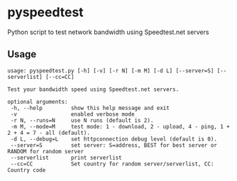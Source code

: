 pyspeedtest
==========
Python script to test network bandwidth using Speedtest.net servers

Usage
-----

	usage: pyspeedtest.py [-h] [-v] [-r N] [-m M] [-d L] [--server=S] [--serverlist] [--cc=CC]

	Test your bandwidth speed using Speedtest.net servers.

	optional arguments:
	 -h, --help         show this help message and exit
	 -v                 enabled verbose mode
	 -r N, --runs=N     use N runs (default is 2).
	 -m M, --mode=M     test mode: 1 - download, 2 - upload, 4 - ping, 1 + 2 + 4 = 7 - all (default).
	 -d L, --debug=L    set httpconnection debug level (default is 0).
	 --server=S         set server: S=address, BEST for best server or RANDOM for random server
	 --serverlist		print serverlist
	 --cc=CC			Set country for random server/serverlist, CC: Country code

